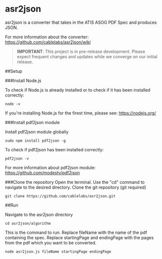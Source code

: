 # asr2json
asr2json is a converter that takes in the ATIS ASOG PDF Spec and produces JSON.

For more information about the converter: https://github.com/cablelabs/asr2json/wiki

> **IMPORTANT**: This project is in pre-release development. Please expect frequent changes and updates while we converge on our initial release.

##Setup

###Install Node.js

To check if Node.js is already installed or to check if it has been installed correctly:
```
node -v
```
If you're installing Node.js for the firest time, please see: https://nodejs.org/

###Install pdf2json module

Install pdf2json module globally
```
sudo npm install pdf2json -g
```
To check if pdf2json has been installed correctly:
```
pdf2json -v
```
For more information about pdf2json module: https://github.com/modesty/pdf2json

###Clone the repository
Open the terminal. Use the "cd" command to navigate to the desired directory. Clone the git repository (git required)

```
git clone https://github.com/cablelabs/asr2json.git
```

##Run

Navigate to the asr2json directory
```
cd asr2json/algorithm
```

This is the command to run. Replace fileName with the name of the pdf containing the spec. Replace startingPage and endingPage with the pages from the pdf which you want to be converted. 
```
node asr2json.js fileName startingPage endingPage
```
